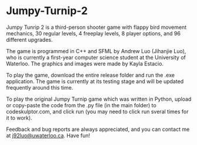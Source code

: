 # Jumpy-Turnip-2
Jumpy Tunrip 2 is a third-person shooter game with flappy bird movement mechanics, 30 regular levels, 4 freeplay levels, 8 player options, and 96 different upgrades.

The game is programmed in C++ and SFML by Andrew Luo (Jihanjie Luo), who is currently a first-year computer science student at the University of Waterloo. The graphics and images were made by Kayla Estacio.

To play the game, download the entire release folder and run the .exe application. The game is currently at its testing stage and will be updated frequently around this time.

To play the original Jumpy Turnip game which was written in Python, upload or copy-paste the code from the .py file (in the main folder) to codeskulptor.com, and click run (you may need to click run sveral times for it to work). 

Feedback and bug reports are always appreciated, and you can contact me at j92luo@uwaterloo.ca. Have fun!

